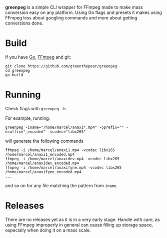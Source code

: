 **greenpeg** is a simple CLI wrapper for FFmpeg made to make mass conversion easy on any platform. Using Go flags and presets it makes using FFmpeg less about googling commands and more about getting conversions done.

# Build
If you have [Go](https://go.dev/doc/install), [FFmpeg](https://www.ffmpeg.org/download.html) and git:

    git clone https://github.com/greenthepear/greenpeg
    cd greenpeg
    go build

# Running
Check flags with `greenpeg -h`.

For example, running:

    greenpeg -iname="/home/marcel/anaxi*.mp4" -oprefix="" -osuffix="_encoded" -vcodec="libx265"

will generate the following commands

    ffmpeg -i /home/marcel/anaxi1.mp4 -vcodec libx265 /home/marcel/anaxi1_encoded.mp4
    ffmpeg -i /home/marcel/anaxidev.mp4 -vcodec libx265 /home/marcel/anaxidev_encoded.mp4
    ffmpeg -i /home/marcel/anaxifyne.mp4 -vcodec libx265 /home/marcel/anaxifyne_encoded.mp4
    ...

and so on for any file matching the pattern from `iname`.

# Releases
There are no releases yet as it is in a very early stage. Handle with care, as using FFmpeg improperly in general can cause filling up storage space, especially when doing it on a mass scale.